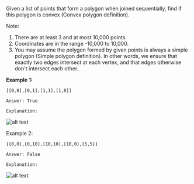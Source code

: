 Given a list of points that form a polygon when joined sequentially, find if this polygon is convex (Convex polygon definition).

Note:

1. There are at least 3 and at most 10,000 points.
2. Coordinates are in the range -10,000 to 10,000.
3. You may assume the polygon formed by given points is always a simple polygon (Simple polygon definition). In other words, we ensure that exactly two edges intersect at each vertex, and that edges otherwise don't intersect each other.

**Example 1:**
```
[[0,0],[0,1],[1,1],[1,0]]

Answer: True

Explanation:
```
![alt text](polygon_convex.png)

Example 2:
```
[[0,0],[0,10],[10,10],[10,0],[5,5]]

Answer: False

Explanation:
```
![alt text](polygon_not_convex.png)

